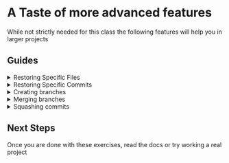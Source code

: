 # A Taste of more advanced features

While not strictly needed for this class the following features will help you in larger projects

## Guides 

<details>
  <summary>Restoring Specific Files</summary>

</details>

<details>
  <summary>Restoring Specific Commits</summary>

</details>

<details>
  <summary>Creating branches</summary>

</details>

<details>
  <summary>Merging branches</summary>

</details>

<details>
  <summary>Squashing commits</summary>

</details>

## Next Steps
Once you are done with these exercises, read the docs or try working a real project
